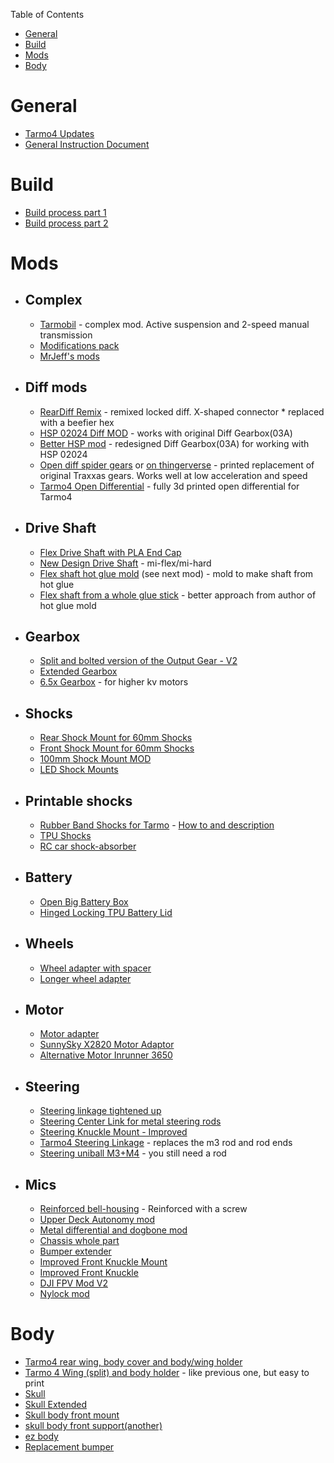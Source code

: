 Table of Contents
- [General](#general)
- [Build](#build)
- [Mods](#mods)
- [Body](#body)

# General
* [Tarmo4 Updates](https://www.reddit.com/r/EngineeringNS/comments/fxlblu/tarmo4_updates/)  
* [General Instruction Document](https://docs.google.com/document/d/1hfrpDU1DQm6QKrioJsxxcMdq8ormYTlwAHaiswDuSHI/edit)  

# Build
* [Build process part 1](https://www.reddit.com/r/EngineeringNS/comments/ic0wqk/build_process/)  
* [Build process part 2](https://www.reddit.com/r/EngineeringNS/comments/icp0j9/build_process_part_2/)  

# Mods
* ## Complex
  * [Tarmobil](https://github.com/jano305/tarmobil) - complex mod. Active suspension and 2-speed manual transmission
  * [Modifications pack](https://www.thingiverse.com/thing:4306573)
  * [MrJeff's mods](https://www.thingiverse.com/mrjeff/collections/tarmo4)

* ## Diff mods
  * [RearDiff Remix](https://www.thingiverse.com/thing:4584144) - remixed locked diff. X-shaped connector * replaced with a beefier hex
  * [HSP 02024 Diff MOD](https://www.reddit.com/r/EngineeringNS/comments/hy89r4/hsp_02024_diff_mod/) - works with original Diff Gearbox(03A)
  * [Better HSP mod](https://www.thingiverse.com/thing:4840527) - redesigned Diff Gearbox(03A) for working with HSP 02024
  * [Open diff spider gears](https://www.youmagine.com/designs/tarmo4-open-diff-spider-gears-with-axle-options) or [on thingerverse](https://www.thingiverse.com/thing:4422947) - printed replacement of original Traxxas gears. Works well at low acceleration and speed
  * [Tarmo4 Open Differential](https://www.thingiverse.com/thing:4812879) - fully 3d printed open differential for Tarmo4

* ## Drive Shaft
  * [Flex Drive Shaft with PLA End Cap](https://www.thingiverse.com/thing:4690079)
  * [New Design Drive Shaft](https://www.thingiverse.com/thing:4584173) - mi-flex/mi-hard
  * [Flex shaft hot glue mold](https://www.thingiverse.com/thing:4334044) (see next mod) - mold to make shaft from hot glue
  * [Flex shaft from a whole glue stick](https://www.thingiverse.com/thing:4379574) - better approach from author of hot glue mold

* ## Gearbox
  * [Split and bolted version of the Output Gear - V2](https://www.thingiverse.com/thing:4557557)
  * [Extended Gearbox](https://www.thingiverse.com/thing:4581117)
  * [6.5x Gearbox](https://www.thingiverse.com/thing:4581261) - for higher kv motors

* ## Shocks
  * [Rear Shock Mount for 60mm Shocks](https://www.thingiverse.com/thing:4483349)
  * [Front Shock Mount for 60mm Shocks](https://www.thingiverse.com/thing:4483339)
  * [100mm Shock Mount MOD](https://www.thingiverse.com/thing:4561328)
  * [LED Shock Mounts](https://www.thingiverse.com/thing:4518041)

* ## Printable shocks
  * [Rubber Band Shocks for Tarmo](https://www.thingiverse.com/thing:4614088) - [How to and description](https://www.reddit.com/r/EngineeringNS/comments/j4y7pa/rubber_band_shocks_for_tarmo4/)
  * [TPU Shocks](https://cad.onshape.com/documents/f930945ce5c4b57ebf1dfbc4/w/5352ffa0514812d148ed8853/e/38295ad25ea7549abc3629cb)
  * [RC car shock-absorber](https://www.thingiverse.com/thing:1978324)

* ## Battery
  * [Open Big Battery Box](https://www.thingiverse.com/thing:4561311)
  * [Hinged Locking TPU Battery Lid](https://www.thingiverse.com/thing:4375122)

* ## Wheels
  * [Wheel adapter with spacer](https://www.thingiverse.com/thing:4712918)  
  * [Longer wheel adapter](https://www.thingiverse.com/thing:4538811)

* ## Motor
  * [Motor adapter](https://www.thingiverse.com/thing:4379574)
  * [SunnySky X2820 Motor Adaptor](https://www.thingiverse.com/thing:4483373)
  * [Alternative Motor Inrunner 3650](https://www.thingiverse.com/thing:4352667)

* ## Steering
  * [Steering linkage tightened up](https://www.thingiverse.com/thing:4423157)
  * [Steering Center Link for metal steering rods](https://www.thingiverse.com/thing:4712939)
  * [Steering Knuckle Mount - Improved](https://www.thingiverse.com/thing:4534256)
  * [Tarmo4 Steering Linkage](https://www.thingiverse.com/thing:4820784) - replaces the m3 rod and rod ends
  * [Steering uniball M3+M4](https://grabcad.com/library/steering-uniball-m3-m4-suitable-for-tarmo4-1) - you still need a rod

* ## Mics
  * [Reinforced bell-housing](https://www.thingiverse.com/thing:4444108) - Reinforced with a screw
  * [Upper Deck Autonomy mod](https://www.thingiverse.com/thing:4587915)
  * [Metal differential and dogbone mod](https://www.reddit.com/r/EngineeringNS/comments/ik7nux/tarmo4_metal_differential_and_dogbone_mod/)
  * [Chassis whole part](https://www.thingiverse.com/thing:4441061)
  * [Bumper extender](https://www.thingiverse.com/thing:4434465)
  * [Improved Front Knuckle Mount](https://www.thingiverse.com/thing:4483614)
  * [Improved Front Knuckle](https://www.thingiverse.com/thing:4483631)
  * [DJI FPV Mod V2](https://www.thingiverse.com/thing:4507734)
  * [Nylock mod](https://www.thingiverse.com/thing:4576832)

# Body
* [Tarmo4 rear wing, body cover and body/wing holder](https://www.thingiverse.com/thing:4413934)  
* [Tarmo 4 Wing (split) and body holder](https://www.thingiverse.com/thing:4514831) - like previous one, but easy to print  
* [Skull](https://www.youmagine.com/designs/tarmo4-skull)
* [Skull Extended](https://www.youmagine.com/designs/tarmo4-skull-extended)
* [Skull body front mount](https://www.thingiverse.com/thing:4445668)
* [skull body front support(another)](https://www.thingiverse.com/thing:4552794)
* [ez body](https://www.thingiverse.com/thing:4608257)
* [Replacement bumper](https://www.thingiverse.com/thing:4537663)
